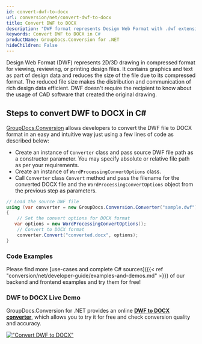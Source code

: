 ```yaml
---
id: convert-dwf-to-docx
url: conversion/net/convert-dwf-to-docx
title: Convert DWF to DOCX
description: "DWF format represents Design Web Format with .dwf extension. Learn how to convert DWF to DOCX file programmatically in C# language using GroupDocs.Conversion for .NET library."
keywords: Convert DWF to DOCX in C#
productName: GroupDocs.Conversion for .NET
hideChildren: False
---
```


Design Web Format (DWF) represents 2D/3D drawing in compressed format for viewing, reviewing, or printing design files. It contains graphics and text as part of design data and reduces the size of the file due to its compressed format. The reduced file size makes the distribution and communication of rich design data efficient. DWF doesn't require the recipient to know about the usage of CAD software that created the original drawing.

## Steps to convert DWF to DOCX in C#

[GroupDocs.Conversion](https://products.groupdocs.com/conversion/net) allows developers to convert the DWF file to DOCX format in an easy and intuitive way just using a few lines of code as described below:

* Create an instance of `Converter` class and pass source DWF file path as a constructor parameter. You may specify absolute or relative file path as per your requirements. 
* Create an instance of `WordProcessingConvertOptions` class.
* Call `Converter` class `Convert` method and pass the filename for the converted DOCX file and the `WordProcessingConvertOptions` object from the previous step as parameters.

```csharp
// Load the source DWF file
using (var converter = new GroupDocs.Conversion.Converter("sample.dwf"))
{
    // Set the convert options for DOCX format
   var options = new WordProcessingConvertOptions();
    // Convert to DOCX format
    converter.Convert("converted.docx", options);
}
```

### Code Examples

Please find more [use-cases and complete C# sources]({{< ref "conversion/net/developer-guide/examples-and-demos.md" >}}) of our backend and frontend examples and try them for free!

### DWF to DOCX Live Demo

GroupDocs.Conversion for .NET provides an online [**DWF to DOCX converter**](https://products.groupdocs.app/conversion/dwf-to-docx), which allows you to try it for free and check conversion quality and accuracy.

[!["Convert DWF to DOCX"](conversion/net/images/convert-to-docx/convert-dwf-to-docx.png)](https://products.groupdocs.app/conversion/dwf-to-docx)